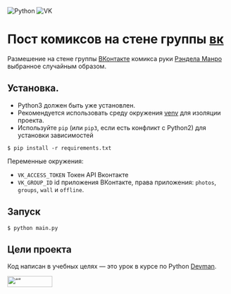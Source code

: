 ![Python](https://img.shields.io/badge/python-3670A0?style=for-the-badge&logo=python&logoColor=ffdd54)
![VK](https://img.shields.io/badge/вконтакте-%232E87FB.svg?&style=for-the-badge&logo=vk&logoColor=white)
# Пост комиксов на стене группы [вк](https://vk.com/)

Размешение на стене группы [ВКонтакте](https://vk.com/) комикса руки [Рэндела Манро](https://xkcd.com) выбранное случайным образом. 

## Установка.
- Python3 должен быть уже установлен.
- Рекомендуется использовать среду окружения [venv](https://docs.python.org/3/library/venv.html) 
для изоляции проекта.
 - Используйте `pip` (или `pip3`, если есть конфликт с Python2) для установки зависимостей
```console
$ pip install -r requirements.txt
```
Переменные окружения:
- `VK_ACCESS_TOKEN` Токен API Вконтакте
- `VK_GROUP_ID` id приложения ВКонтакте, права приложения: `photos`, `groups`, `wall` и `offline`.

## Запуск

```console
$ python main.py
```

## Цели проекта

Код написан в учебных целях — это урок в курсе по Python [Devman](https://dvmn.org).


<img src="https://dvmn.org/assets/img/logo.8d8f24edbb5f.svg" alt= “” width="102" height="25">
